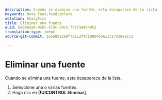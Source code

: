 ```yaml
---
description: Cuando se elimina una fuente, esta desaparece de la lista.
keywords: Data Feed;feed;delete
solution: Analytics
title: Eliminar una fuente
uuid: b6056da6-9c8c-47dc-b9c5-f75716454952
translation-type: tm+mt
source-git-commit: 16ba0b12e0f70112f4c10804d0a13c278388ecc2

---
```



# Eliminar una fuente

Cuando se elimina una fuente, esta desaparece de la lista.

1. Seleccione una o varias fuentes.
1. Haga clic en **[!UICONTROL Eliminar]**.
